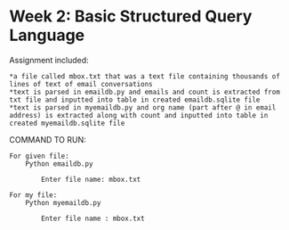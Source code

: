 # Week 2: Basic Structured Query Language

Assignment included:
	
	*a file called mbox.txt that was a text file containing thousands of lines of text of email conversations
	*text is parsed in emaildb.py and emails and count is extracted from txt file and inputted into table in created emaildb.sqlite file
	*text is parsed in myemaildb.py and org name (part after @ in email address) is extracted along with count and inputted into table in created myemaildb.sqlite file

COMMAND TO RUN:

	For given file:
		Python emaildb.py
	
			Enter file name: mbox.txt
	
	For my file:
		Python myemaildb.py

			Enter file name : mbox.txt
	 

